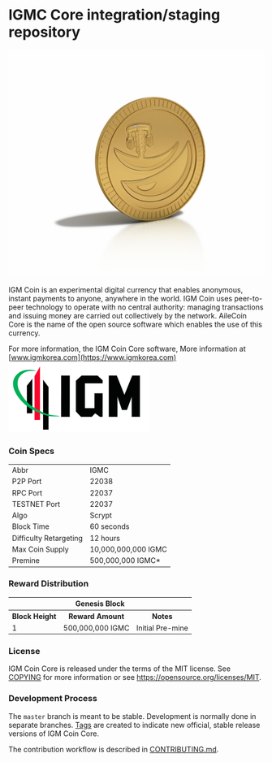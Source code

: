 IGMC Core integration/staging repository
=====================================

[![IGM COIN](https://github.com/IGMCOIN/IGMCoin/blob/master/img/igmc.jpg)](https://www.igmkorea.com)


IGM Coin is an experimental digital currency that enables anonymous, instant
payments to anyone, anywhere in the world. IGM Coin uses peer-to-peer technology
to operate with no central authority: managing transactions and issuing money
are carried out collectively by the network. AileCoin Core is the name of the open
source software which enables the use of this currency.

For more information, the IGM Coin Core software,
More information at [www.igmkorea.com](https://www.igmkorea.com)
[![IGM](https://github.com/IGMCOIN/IGMCoin/blob/master/img/IGM_CI.png)](https://www.igmkorea.com)

### Coin Specs

<table>
<tr><td>Abbr</td><td>IGMC</td></tr>
<tr><td>P2P Port</td><td>22038</td></tr>
<tr><td>RPC Port</td><td>22037</td></tr>
  <tr><td>TESTNET Port</td><td>22037</td></tr>
<tr><td>Algo</td><td>Scrypt</td></tr>
<tr><td>Block Time</td><td>60 seconds</td></tr>
<tr><td>Difficulty Retargeting</td><td>12 hours</td></tr>
<tr><td>Max Coin Supply</td><td>10,000,000,000 IGMC</td></tr>
<tr><td>Premine</td><td>500,000,000 IGMC*</td></tr>
</table>


### Reward Distribution

<table>
<th colspan=4>Genesis Block</th>
<tr><th>Block Height</th><th>Reward Amount</th><th>Notes</th></tr>
<tr><td>1</td><td>500,000,000 IGMC</td><td>Initial Pre-mine</td></tr>
</table>


### License

IGM Coin Core is released under the terms of the MIT license. See [COPYING](COPYING) for more
information or see https://opensource.org/licenses/MIT.

### Development Process

The `master` branch is meant to be stable. Development is normally done in separate branches.
[Tags](https://github.com/pointofpublic/pointofpublic/tags) are created to indicate new official,
stable release versions of IGM Coin Core.

The contribution workflow is described in [CONTRIBUTING.md](CONTRIBUTING.md).
